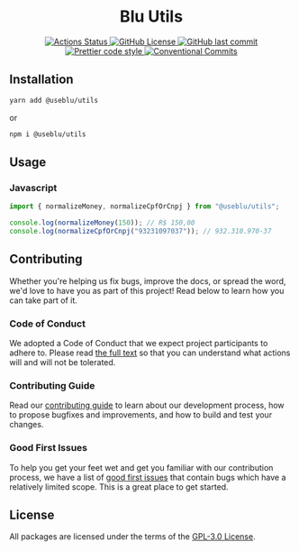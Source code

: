 <h1 align="center">
  Blu Utils
</h1>

<p align="center">
  <a href="https://github.com/Pagnet/blu-utils/actions">
    <img alt="Actions Status" src="https://github.com/Pagnet/blu-utils/workflows/CI/badge.svg">
  </a>
  <a href="https://github.com/Pagnet/blu-utils/blob/master/LICENSE">
    <img alt="GitHub License" src="https://img.shields.io/github/license/Pagnet/blu-utils">
  </a>
  <a href="https://github.com/Pagnet/blu-utils/graphs/commit-activity">
    <img alt="GitHub last commit" src="https://img.shields.io/github/last-commit/Pagnet/blu-utils">
  </a>
  <a href="https://github.com/prettier/prettier">
    <img alt="Prettier code style" src="https://img.shields.io/badge/code_style-prettier-ff69b4.svg">
  </a>
  <a href="http://makeapullrequest.com">
    <img alt="Conventional Commits" src="https://img.shields.io/badge/PRs-welcome-brightgreen.svg">
  </a>
</p>

## Installation
```sh
yarn add @useblu/utils
```
or
```sh
npm i @useblu/utils
```
## Usage
### Javascript
```js
import { normalizeMoney, normalizeCpfOrCnpj } from "@useblu/utils";

console.log(normalizeMoney(150)); // R$ 150,00
console.log(normalizeCpfOrCnpj("93231097037")); // 932.310.970-37

```
## Contributing
Whether you're helping us fix bugs, improve the docs, or spread the word, we'd love to have you as part of this project! Read below to learn how you can take part of it.
### Code of Conduct
We adopted a Code of Conduct that we expect project participants to adhere to. Please read [the full text](.github/CODE_OF_CONDUCT.md) so that you can understand what actions will and will not be tolerated.
### Contributing Guide
Read our [contributing guide](.github/CONTRIBUTING.md) to learn about our development process, how to propose bugfixes and improvements, and how to build and test your changes.
### Good First Issues
To help you get your feet wet and get you familiar with our contribution process, we have a list of [good first issues](https://github.com/Pagnet/blu-utils/labels/good%20first%20issue) that contain bugs which have a relatively limited scope. This is a great place to get started.
## License
All packages are licensed under the terms of the [GPL-3.0 License](LICENSE).
